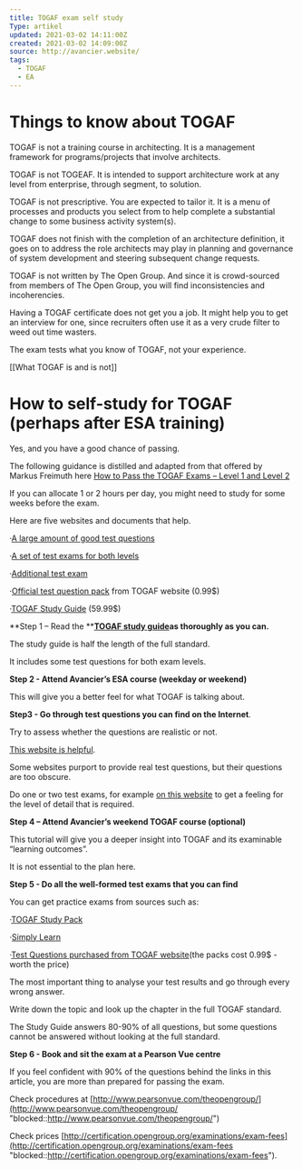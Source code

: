 ```yaml
---
title: TOGAF exam self study
Type: artikel
updated: 2021-03-02 14:11:00Z
created: 2021-03-02 14:09:00Z
source: http://avancier.website/
tags:
  - TOGAF
  - EA
---
```


# Things to know about TOGAF

TOGAF is not a training course in architecting. It is a management framework for programs/projects that involve architects.

TOGAF is not TOGEAF. It is intended to support architecture work at any level from enterprise, through segment, to solution.

TOGAF is not prescriptive. You are expected to tailor it. It is a menu of processes and products you select from to help complete a substantial change to some business activity system(s).

TOGAF does not finish with the completion of an architecture definition, it goes on to address the role architects may play in planning and governance of system development and steering subsequent change requests.

TOGAF is not written by The Open Group. And since it is crowd-sourced from members of The Open Group, you will find inconsistencies and incoherencies.

Having a TOGAF certificate does not get you a job. It might help you to get an interview for one, since recruiters often use it as a very crude filter to weed out time wasters.

The exam tests what you know of TOGAF, not your experience.

[[What TOGAF is and is not]]

# How to self-study for TOGAF (perhaps after ESA training)

Yes, and you have a good chance of passing.

The following guidance is distilled and adapted from that offered by Markus Freimuth here [How to Pass the TOGAF Exams – Level 1 and Level 2](https://eur01.safelinks.protection.outlook.com/?url=https%3A%2F%2Fwww.digitalroadmap.management%2Fblog%2F2018%2F7%2F6%2Fhow-to-pass-the-togaf-exams-level-1-and-level-2&data=04%7C01%7CGreg.Bailey%40metrobank.plc.uk%7C5e1c2339124d4f9f14ab08d87d0845ed%7C5951f0387ac944db87267818d4143d8d%7C0%7C0%7C637396821781503696%7CUnknown%7CTWFpbGZsb3d8eyJWIjoiMC4wLjAwMDAiLCJQIjoiV2luMzIiLCJBTiI6Ik1haWwiLCJXVCI6Mn0%3D%7C1000&sdata=GpSqxSOfusm10ZSrDLjN36lDG%2FWUp7wQsecuW1SQRMU%3D&reserved=0 "www.digitalroadmap.management")

If you can allocate 1 or 2 hours per day, you might need to study for some weeks before the exam.

Here are five websites and documents that help.

·[A large amount of good test questions](https://eur01.safelinks.protection.outlook.com/?url=https%3A%2F%2Fwww.test-questions.com%2Ftogaf-exam-questions-04.php&data=04%7C01%7CGreg.Bailey%40metrobank.plc.uk%7C5e1c2339124d4f9f14ab08d87d0845ed%7C5951f0387ac944db87267818d4143d8d%7C0%7C0%7C637396821781553660%7CUnknown%7CTWFpbGZsb3d8eyJWIjoiMC4wLjAwMDAiLCJQIjoiV2luMzIiLCJBTiI6Ik1haWwiLCJXVCI6Mn0%3D%7C1000&sdata=ZGKOhwtgELaSkM723G22RH8Z8xi%2FvM734G%2B3tf%2Boz8k%3D&reserved=0 "www.test-questions.com")

·[A set of test exams for both levels](https://eur01.safelinks.protection.outlook.com/?url=http%3A%2F%2Ftheopenarch.com%2F81-tests%2F72-togaf-9-exam-tests.html&data=04%7C01%7CGreg.Bailey%40metrobank.plc.uk%7C5e1c2339124d4f9f14ab08d87d0845ed%7C5951f0387ac944db87267818d4143d8d%7C0%7C0%7C637396821781553660%7CUnknown%7CTWFpbGZsb3d8eyJWIjoiMC4wLjAwMDAiLCJQIjoiV2luMzIiLCJBTiI6Ik1haWwiLCJXVCI6Mn0%3D%7C1000&sdata=Ta05fXzWU05qlvnEPTpJqyuA9QFZvfLoI31QD3Wj19Y%3D&reserved=0 "theopenarch.com")

·[Additional test exam](https://eur01.safelinks.protection.outlook.com/?url=https%3A%2F%2Fwww.simplilearn.com%2Ftogaf-exam-prep-free-practice-test&data=04%7C01%7CGreg.Bailey%40metrobank.plc.uk%7C5e1c2339124d4f9f14ab08d87d0845ed%7C5951f0387ac944db87267818d4143d8d%7C0%7C0%7C637396821781553660%7CUnknown%7CTWFpbGZsb3d8eyJWIjoiMC4wLjAwMDAiLCJQIjoiV2luMzIiLCJBTiI6Ik1haWwiLCJXVCI6Mn0%3D%7C1000&sdata=oZq%2FPxJLTdQLXV931OEQFurZrkqLeS3P2CU01XHEXOQ%3D&reserved=0 "www.simplilearn.com")

·[Official test question pack](https://eur01.safelinks.protection.outlook.com/?url=https%3A%2F%2Fshop.opengroup.org%2Fcatalogsearch%2Fresult%2F%3Fq%3Dtest%252Bquestions&data=04%7C01%7CGreg.Bailey%40metrobank.plc.uk%7C5e1c2339124d4f9f14ab08d87d0845ed%7C5951f0387ac944db87267818d4143d8d%7C0%7C0%7C637396821781563655%7CUnknown%7CTWFpbGZsb3d8eyJWIjoiMC4wLjAwMDAiLCJQIjoiV2luMzIiLCJBTiI6Ik1haWwiLCJXVCI6Mn0%3D%7C1000&sdata=cAWjJWWxpFZNIzDEBU5bPlJg5eRA%2Fx9Qcace2zQxHec%3D&reserved=0 "shop.opengroup.org") from TOGAF website (0.99$)

·[TOGAF Study Guide](https://eur01.safelinks.protection.outlook.com/?url=https%3A%2F%2Fshop.opengroup.org%2Fb097&data=04%7C01%7CGreg.Bailey%40metrobank.plc.uk%7C5e1c2339124d4f9f14ab08d87d0845ed%7C5951f0387ac944db87267818d4143d8d%7C0%7C0%7C637396821781563655%7CUnknown%7CTWFpbGZsb3d8eyJWIjoiMC4wLjAwMDAiLCJQIjoiV2luMzIiLCJBTiI6Ik1haWwiLCJXVCI6Mn0%3D%7C1000&sdata=0EwqPG814PwoWjzDTya%2BBDEJpKGjcrJ9sTw26V%2Fb9Ek%3D&reserved=0 "shop.opengroup.org") (59.99$)

**Step 1 – Read the ****[TOGAF study guide](https://eur01.safelinks.protection.outlook.com/?url=https%3A%2F%2Fshop.opengroup.org%2Fb097&data=04%7C01%7CGreg.Bailey%40metrobank.plc.uk%7C5e1c2339124d4f9f14ab08d87d0845ed%7C5951f0387ac944db87267818d4143d8d%7C0%7C0%7C637396821781523674%7CUnknown%7CTWFpbGZsb3d8eyJWIjoiMC4wLjAwMDAiLCJQIjoiV2luMzIiLCJBTiI6Ik1haWwiLCJXVCI6Mn0%3D%7C1000&sdata=HwnpM8l2uiwMMTWeZJjq5jP%2BUjHGoP2XDv1F1CPISms%3D&reserved=0 "shop.opengroup.org")****as thoroughly as you can****.**

The study guide is half the length of the full standard.

It includes some test questions for both exam levels.

**Step 2 - Attend Avancier’s ESA course (weekday or weekend)**

This will give you a better feel for what TOGAF is talking about.

**Step3 - Go through test questions you can find on the Internet**.

Try to assess whether the questions are realistic or not.

[This website is helpful](https://eur01.safelinks.protection.outlook.com/?url=https%3A%2F%2Fwww.test-questions.com%2Ftogaf-exam-questions-04.php&data=04%7C01%7CGreg.Bailey%40metrobank.plc.uk%7C5e1c2339124d4f9f14ab08d87d0845ed%7C5951f0387ac944db87267818d4143d8d%7C0%7C0%7C637396821781533671%7CUnknown%7CTWFpbGZsb3d8eyJWIjoiMC4wLjAwMDAiLCJQIjoiV2luMzIiLCJBTiI6Ik1haWwiLCJXVCI6Mn0%3D%7C1000&sdata=MSWUcjd3MRPYKInTio9eAdOF1ebvB4YBXw2JpU8bqE4%3D&reserved=0 "www.test-questions.com").

Some websites purport to provide real test questions, but their questions are too obscure.

Do one or two test exams, for example [on this website](https://eur01.safelinks.protection.outlook.com/?url=http%3A%2F%2Ftheopenarch.com%2F81-tests%2F72-togaf-9-exam-tests.html&data=04%7C01%7CGreg.Bailey%40metrobank.plc.uk%7C5e1c2339124d4f9f14ab08d87d0845ed%7C5951f0387ac944db87267818d4143d8d%7C0%7C0%7C637396821781523674%7CUnknown%7CTWFpbGZsb3d8eyJWIjoiMC4wLjAwMDAiLCJQIjoiV2luMzIiLCJBTiI6Ik1haWwiLCJXVCI6Mn0%3D%7C1000&sdata=Sr%2F1k9TBmC0SX1id5MYSFPzPiNyRfrV0ESAj0RPdsMc%3D&reserved=0 "theopenarch.com") to get a feeling for the level of detail that is required.

**Step 4 – Attend Avancier’s weekend TOGAF course (optional)**

This tutorial will give you a deeper insight into TOGAF and its examinable “learning outcomes”.

It is not essential to the plan here.

**Step 5 - Do all the well-formed test exams that you can find**

You can get practice exams from sources such as:

·[TOGAF Study Pack](https://eur01.safelinks.protection.outlook.com/?url=https%3A%2F%2Fshop.opengroup.org%2Fb097&data=04%7C01%7CGreg.Bailey%40metrobank.plc.uk%7C5e1c2339124d4f9f14ab08d87d0845ed%7C5951f0387ac944db87267818d4143d8d%7C0%7C0%7C637396821781533671%7CUnknown%7CTWFpbGZsb3d8eyJWIjoiMC4wLjAwMDAiLCJQIjoiV2luMzIiLCJBTiI6Ik1haWwiLCJXVCI6Mn0%3D%7C1000&sdata=P2HUSjwnaCJE5iRaSrNvut9lFL49UO2XowGMwxfDN48%3D&reserved=0 "shop.opengroup.org")

·[Simply Learn](https://eur01.safelinks.protection.outlook.com/?url=https%3A%2F%2Fwww.simplilearn.com%2Ftogaf-exam-prep-free-practice-test&data=04%7C01%7CGreg.Bailey%40metrobank.plc.uk%7C5e1c2339124d4f9f14ab08d87d0845ed%7C5951f0387ac944db87267818d4143d8d%7C0%7C0%7C637396821781543666%7CUnknown%7CTWFpbGZsb3d8eyJWIjoiMC4wLjAwMDAiLCJQIjoiV2luMzIiLCJBTiI6Ik1haWwiLCJXVCI6Mn0%3D%7C1000&sdata=eOxXULDn5p0mgNihw%2BDADIOo9shLT1sO6EBGpz1CjM0%3D&reserved=0 "www.simplilearn.com")

·[Test Questions purchased from TOGAF website](https://eur01.safelinks.protection.outlook.com/?url=https%3A%2F%2Fshop.opengroup.org%2Fcatalogsearch%2Fresult%2F%3Fq%3Dtest%252Bquestions&data=04%7C01%7CGreg.Bailey%40metrobank.plc.uk%7C5e1c2339124d4f9f14ab08d87d0845ed%7C5951f0387ac944db87267818d4143d8d%7C0%7C0%7C637396821781543666%7CUnknown%7CTWFpbGZsb3d8eyJWIjoiMC4wLjAwMDAiLCJQIjoiV2luMzIiLCJBTiI6Ik1haWwiLCJXVCI6Mn0%3D%7C1000&sdata=qSYc9NMplNVdMsMCms9Skr8cDNEoHc5pid8xLCuLF7Q%3D&reserved=0 "shop.opengroup.org")(the packs cost 0.99$ - worth the price)

The most important thing to analyse your test results and go through every wrong answer.

Write down the topic and look up the chapter in the full TOGAF standard.

The Study Guide answers 80-90% of all questions, but some questions cannot be answered without looking at the full standard.

**Step 6 - Book and sit the exam at a Pearson Vue centre**

If you feel confident with 90% of the questions behind the links in this article, you are more than prepared for passing the exam.

Check procedures at [http://www.pearsonvue.com/theopengroup/](http://www.pearsonvue.com/theopengroup/ "blocked::http://www.pearsonvue.com/theopengroup/")

Check prices [http://certification.opengroup.org/examinations/exam-fees](http://certification.opengroup.org/examinations/exam-fees "blocked::http://certification.opengroup.org/examinations/exam-fees").

